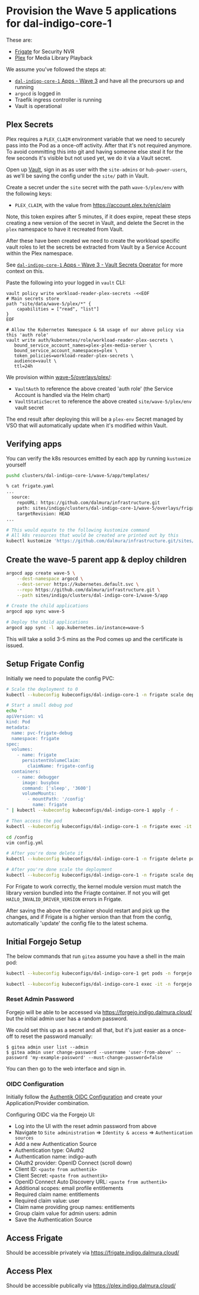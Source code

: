 # Provision the Wave 5 applications for dal-indigo-core-1

These are:
* [Frigate](https://frigate.video/) for Security NVR
* [Plex](https://www.plex.tv/) for Media Library Playback

We assume you've followed the steps at:
* [`dal-indigo-core-1` Apps - Wave 3](INDIGO-CORE-1-APPS-WAVE-3.md) and have all the precursors up and running
* `argocd` is logged in
* Traefik ingress controller is running
* Vault is operational

## Plex Secrets
Plex requires a `PLEX_CLAIM` environment variable that we need to securely pass into the Pod as a once-off activity. After that it's not required anymore. To avoid committing this into git and having someone else steal it for the few seconds it's visible but not used yet, we do it via a Vault secret.

Open up [Vault](https://vault.indigo.dalmura.cloud/), sign in as as user with the `site-admins` or `hub-power-users`, as we'll be saving the config under the `site/` path in Vault.

Create a secret under the `site` secret with the path `wave-5/plex/env` with the following keys:
* `PLEX_CLAIM`, with the value from https://account.plex.tv/en/claim

Note, this token expires after 5 minutes, if it does expire, repeat these steps creating a new version of the secret in Vault, and delete the Secret in the `plex` namespace to have it recreated from Vault.

After these have been created we need to create the workload specific vault roles to let the secrets be extracted from Vault by a Service Account within the Plex namespace.

See [`dal-indigo-core-1` Apps - Wave 3 - Vault Secrets Operator](INDIGO-CORE-1-APPS-WAVE-3-VAULT-SECRETS-OPERATOR.md) for more context on this.

Paste the following into your logged in `vault` CLI:
```
vault policy write workload-reader-plex-secrets -<<EOF
# Main secrets store
path "site/data/wave-5/plex/*" {
    capabilities = ["read", "list"]
}
EOF

# Allow the Kubernetes Namespace & SA usage of our above policy via this 'auth role'
vault write auth/kubernetes/role/workload-reader-plex-secrets \
   bound_service_account_names=plex-plex-media-server \
   bound_service_account_namespaces=plex \
   token_policies=workload-reader-plex-secrets \
   audience=vault \
   ttl=24h
```

We provision within [wave-5/overlays/plex/](sites/indigo/clusters/dal-indigo-core-1/wave-5/overlays/plex/):
* `VaultAuth` to reference the above created 'auth role' (the Service Account is handled via the Helm chart)
* `VaultStaticSecret` to reference the above created `site/wave-5/plex/env` vault secret

The end result after deploying this will be a `plex-env` Secret managed by VSO that will automatically update when it's modified within Vault.

## Verifying apps

You can verify the k8s resources emitted by each app by running `kustomize` yourself
```bash
pushd clusters/dal-indigo-core-1/wave-5/app/templates/

% cat frigate.yaml
...
  source:
    repoURL: https://github.com/dalmura/infrastructure.git
    path: sites/indigo/clusters/dal-indigo-core-1/wave-5/overlays/frigate
    targetRevision: HEAD
...

# This would equate to the following kustomize command
# All k8s resources that would be created are printed out by this
kubectl kustomize 'https://github.com/dalmura/infrastructure.git/sites/indigo/clusters/dal-indigo-core-1/wave-5/overlays/frigate?ref=HEAD'
```

## Create the wave-5 parent app & deploy children
```bash
argocd app create wave-5 \
    --dest-namespace argocd \
    --dest-server https://kubernetes.default.svc \
    --repo https://github.com/dalmura/infrastructure.git \
    --path sites/indigo/clusters/dal-indigo-core-1/wave-5/app

# Create the child applications
argocd app sync wave-5

# Deploy the child applications
argocd app sync -l app.kubernetes.io/instance=wave-5
```

This will take a solid 3-5 mins as the Pod comes up and the certificate is issued.

## Setup Frigate Config

Initially we need to populate the config PVC:
```bash
# Scale the deployment to 0
kubectl --kubeconfig kubeconfigs/dal-indigo-core-1 -n frigate scale deploy frigate --replicas=0

# Start a small debug pod
echo "
apiVersion: v1
kind: Pod
metadata:
  name: pvc-frigate-debug
  namespace: frigate
spec:
  volumes:
    - name: frigate
      persistentVolumeClaim:
        claimName: frigate-config
  containers:
    - name: debugger
      image: busybox
      command: ['sleep', '3600']
      volumeMounts:
        - mountPath: '/config'
          name: frigate
" | kubectl --kubeconfig kubeconfigs/dal-indigo-core-1 apply -f -

# Then access the pod
kubectl --kubeconfig kubeconfigs/dal-indigo-core-1 -n frigate exec -it pvc-frigate-debug -- sh

cd /config
vim config.yml

# After you're done delete it
kubectl --kubeconfig kubeconfigs/dal-indigo-core-1 -n frigate delete pod pvc-frigate-debug

# After you're done scale the deployment
kubectl --kubeconfig kubeconfigs/dal-indigo-core-1 -n frigate scale deploy frigate --replicas=1
```

For Frigate to work correctly, the kernel module version must match the library version bundled into the Friagte container. If not you will get `HAILO_INVALID_DRIVER_VERSION` errors in Frigate.

After saving the above the container should restart and pick up the changes, and if Frigate is a higher version than that from the config, automatically 'update' the config file to the latest schema.


## Initial Forgejo Setup

The below commands that run `gitea` assume you have a shell in the main pod:
```bash
kubectl --kubeconfig kubeconfigs/dal-indigo-core-1 get pods -n forgejo

kubectl --kubeconfig kubeconfigs/dal-indigo-core-1 exec -it -n forgejo forgejo-9cbdc888d-xnnh5 -c forgejo -- /bin/bash
```

### Reset Admin Password
Forgejo will be able to be accessed via https://forgejo.indigo.dalmura.cloud/ but the initial admin user has a random password.

We could set this up as a secret and all that, but it's just easier as a once-off to reset the password manually:
```
$ gitea admin user list --admin
$ gitea admin user change-password --username 'user-from-above' --password 'my-example-password' --must-change-password=false
```

You can then go to the web interface and sign in.

### OIDC Configuration
Initially follow the [Authentik OIDC Configuration](./INDIGO-APPS-AUTH.md) and create your Application/Provider combination.

Configuring OIDC via the Forgejo UI:
* Log into the UI with the reset admin password from above
* Navigate to `Site administration` => `Identity & access` => `Authentication sources`
* Add a new Authentication Source
 * Authentication type: OAuth2
 * Authentication name: indigo-auth
 * OAuth2 provider: OpenID Connect (scroll down)
 * Client ID: `<paste from authentik>`
 * Client Secret: `<paste from authentik>`
 * OpenID Connect Auto Discovery URL: `<paste from authentik>`
 * Additional scopes: email profile entitlements
 * Required claim name: entitlements
 * Required claim value: user
 * Claim name providing group names: entitlements
 * Group claim value for admin users: admin
* Save the Authentication Source


## Access Frigate

Should be accessible privately via https://frigate.indigo.dalmura.cloud/

## Access Plex

Should be accessible publically via https://plex.indigo.dalmura.cloud/

